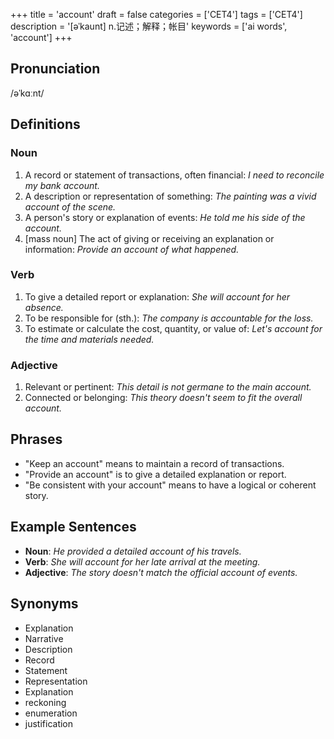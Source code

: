 +++
title = 'account'
draft = false
categories = ['CET4']
tags = ['CET4']
description = '[əˈkaunt] n.记述；解释；帐目'
keywords = ['ai words', 'account']
+++

## Pronunciation
/əˈkɑːnt/

## Definitions
### Noun
1. A record or statement of transactions, often financial: *I need to reconcile my bank account.*
2. A description or representation of something: *The painting was a vivid account of the scene.*
3. A person's story or explanation of events: *He told me his side of the account.*
4. [mass noun] The act of giving or receiving an explanation or information: *Provide an account of what happened.*

### Verb
1. To give a detailed report or explanation: *She will account for her absence.*
2. To be responsible for (sth.): *The company is accountable for the loss.*
3. To estimate or calculate the cost, quantity, or value of: *Let's account for the time and materials needed.*

### Adjective
1. Relevant or pertinent: *This detail is not germane to the main account.*
2. Connected or belonging: *This theory doesn't seem to fit the overall account.*

## Phrases
- "Keep an account" means to maintain a record of transactions.
- "Provide an account" is to give a detailed explanation or report.
- "Be consistent with your account" means to have a logical or coherent story.

## Example Sentences
- **Noun**: *He provided a detailed account of his travels.*
- **Verb**: *She will account for her late arrival at the meeting.*
- **Adjective**: *The story doesn't match the official account of events.*

## Synonyms
- Explanation
- Narrative
- Description
- Record
- Statement
- Representation
- Explanation
- reckoning
- enumeration
- justification
